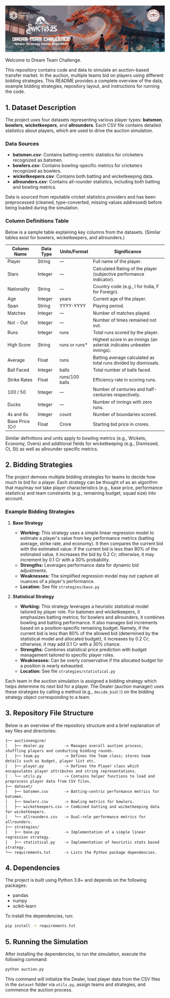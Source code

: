 ![Banner](images/dream-team-challenge.png)

Welcome to Dream Team Challenge. 

This repository contains code and data to simulate an auction-based transfer market. In the auction, multiple teams bid on players using different bidding strategies. This README provides a complete overview of the data, example bidding strategies, repository layout, and instructions for running the code.

## 1. Dataset Description
The project uses four datasets representing various player types: **batsmen**, **bowlers**, **wicketkeepers**, and **allrounders**. Each CSV file contains detailed statistics about players, which are used to drive the auction simulation.

### Data Sources
- **batsmen.csv**: Contains batting-centric statistics for cricketers recognized as batsmen.
- **bowlers.csv**: Contains bowling-specific metrics for cricketers recognized as bowlers.
- **wicketkeepers.csv**: Contains both batting and wicketkeeping data.
- **allrounders.csv**: Contains all-rounder statistics, including both batting and bowling metrics.

Data is sourced from reputable cricket statistics providers and has been preprocessed (cleaned, type-converted, missing values addressed) before being loaded during the simulation.

### Column Definitions Table
Below is a sample table explaining key columns from the datasets. (Similar tables exist for bowlers, wicketkeepers, and allrounders.)

| Column Name      | Data Type | Units/Format   | Significance                                          |
|------------------|-----------|----------------|-------------------------------------------------------|
| Player           | String    | —              | Full name of the player.                              |
| Stars            | Integer   | —              | Calculated Rating of the player (subjective performance indicator). |
| Nationality      | String    | —              | Country code (e.g., I for India, F for Foreign).      |
| Age              | Integer   | years          | Current age of the player.                            |
| Span             | String    | YYYY-YYYY      | Playing period.                                       |
| Matches          | Integer   | —              | Number of matches played.                             |
| Not - Out        | Integer   | —              | Number of times remained not out.                     |
| Runs             | Integer   | runs           | Total runs scored by the player.                      |
| High Score       | String    | runs or runs*   | Highest score in an innings (an asterisk indicates unbeaten innings). |
| Average          | Float     | runs           | Batting average calculated as total runs divided by dismissals. |
| Ball Faced       | Integer   | balls          | Total number of balls faced.                          |
| Strike Rates     | Float     | runs/100 balls | Efficiency rate in scoring runs.                      |
| 100 / 50         | Integer   | —              | Number of centuries and half-centuries respectively.  |
| Ducks            | Integer   | —              | Number of innings with zero runs.                     |
| 4s and 6s        | Integer   | count          | Number of boundaries scored.                          |
| Base Price (Cr)  | Float     | Crore          | Starting bid price in crores.                         |

Similar definitions and units apply to bowling metrics (e.g., Wickets, Economy, Overs) and additional fields for wicketkeeping (e.g., Dismissed, Ct, St) as well as allrounder specific metrics.

## 2. Bidding Strategies
The project demoes multiple bidding strategies for teams to decide how much to bid for a player. Each strategy can be thought of as an algorithm that may/may not take player characteristics (e.g., base price, performance statistics) and team constraints (e.g., remaining budget, squad size) into account.

### Example Bidding Strategies
1. **Base Strategy**  
    - **Working:** This strategy uses a simple linear regression model to estimate a player's value from key performance metrics (batting average, strike rate, and economy). It then compares the current bid with the estimated value: if the current bid is less than 80% of the estimated value, it increases the bid by 0.2 Cr; otherwise, it may increment by 0.1 Cr with a 30% probability.  
    - **Strengths:** Leverages performance data for dynamic bid adjustments.  
    - **Weaknesses:** The simplified regression model may not capture all nuances of a player's performance.  
    - **Location:** See file `strategies/base.py`

2. **Statistical Strategy**  
    - **Working:** This strategy leverages a heuristic statistical model tailored by player role. For batsmen and wicketkeepers, it emphasizes batting metrics; for bowlers and allrounders, it combines bowling and batting performance. It also manages bid increments based on a position-specific remaining budget. Namely, if the current bid is less than 80% of the allowed bid (determined by the statistical model and allocated budget), it increases by 0.2 Cr; otherwise, it may add 0.1 Cr with a 30% chance.
    - **Strengths:** Combines statistical price prediction with budget management tailored to specific player roles.  
    - **Weaknesses:** Can be overly conservative if the allocated budget for a position is nearly exhausted.  
    - **Location:** See file `strategies/statistical.py`

Each team in the auction simulation is assigned a bidding strategy which helps determine its next bid for a player. The Dealer (auction manager) uses these strategies by calling a method (e.g., `decide_bid()`) on the bidding strategy object corresponding to a team.

## 3. Repository File Structure
Below is an overview of the repository structure and a brief explanation of key files and directories:

```
├── auctionengine/  
│   ├── dealer.py         -> Manages overall auction process, shuffling players and conducting bidding rounds.  
│   ├── team.py           -> Defines the Team class; stores team details such as budget, player list etc.  
│   ├── player.py         -> Defines the Player class which encapsulates player attributes and string representations.  
│   └── utils.py          -> Contains helper functions to load and preprocess player data from CSV files.  
├── dataset/  
│   ├── batsmen.csv       -> Batting-centric performance metrics for batsmen.  
│   ├── bowlers.csv       -> Bowling metrics for bowlers.  
│   ├── wicketkeepers.csv -> Combined batting and wicketkeeping data for wicketkeepers.  
│   └── allrounders.csv   -> Dual-role performance metrics for allrounders.  
├── strategies/  
│   ├── base.py           -> Implementation of a simple linear regression strategy.  
│   ├── statistical.py    -> Implementation of heuristic stats based strategy.   
└── requirements.txt      -> Lists the Python package dependencies.
```

## 4. Dependencies
The project is built using Python 3.8+ and depends on the following packages:  
- pandas  
- numpy
- scikit-learn

To install the dependencies, run:
```bash
pip install -r requirements.txt
```
## 5. Running the Simulation
After installing the dependencies, to run the simulation, execute the following command:
```bash
python auction.py
```
This command will initialize the Dealer, load player data from the CSV files in the `dataset` folder via `utils.py`, assign teams and strategies, and commence the auction process.